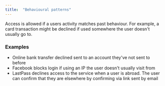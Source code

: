 ```yaml
---
title:  "Behavioural patterns"
---
```


Access is allowed if a users activity matches past behaviour. For example, a card transaction might be declined if used somewhere the user doesn't usually go to.

### Examples
* Online bank transfer declined sent to an account they've not sent to before
* Facebook blocks login if using an IP the user doesn't usually visit from
* LastPass declines access to the service when a user is abroad. The user can confirm that they are elsewhere by confirming via link sent by email

